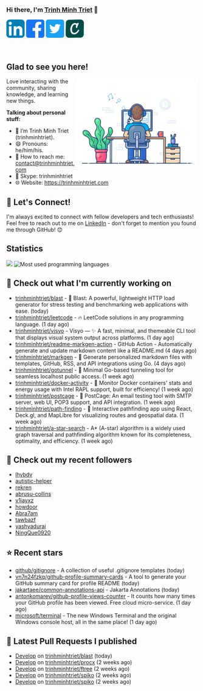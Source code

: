 ### Hi there, I'm <a href="https://trinhminhtriet.com" target="_blank" title="Trinh Minh Triet">Trinh Minh Triet</a> 👋

[![trinhminhtriet's LinkedIn Profile](images/linkedin.png)](https://linkedin.com/in/triet-trinh)
[![trinhminhtriet's Facebook Profile](images/facebook.png)](https://www.facebook.com/trinhminhtriet)
[![trinhminhtriet's X Profile](images/twitter.png)](https://x.com/trinhminhtriet)
[![trinhminhtriet's Credly Profile](images/credly.png)](https://www.credly.com/users/trinhminhtriet)

</br>

## Glad to see you here!

<img align="right" alt="Trinh Minh Triet" src="images/coding.gif" width="320px" />

Love interacting with the community, sharing knowledge, and learning new things.

**Talking about personal stuff:**

- 👨 I’m Trinh Minh Triet (trinhminhtriet).
- 😄 Pronouns: he/him/his.
- 📧 How to reach me: contact@trinhminhtriet.com
- 💬 Skype: trinhminhtriet
- 🌐 Website: https://trinhminhtriet.com

## 🤝 Let's Connect! 

I'm always excited to connect with fellow developers and tech enthusiasts! 
Feel free to reach out to me on [LinkedIn](https://linkedin.com/in/triet-trinh) - don't forget to mention you found me through GitHub! 😊

## Statistics

<img src="https://github-profile-summary-cards.vercel.app/api/cards/profile-details?username=trinhminhtriet&theme=github_dark" />
<img src="https://github-readme-stats.vercel.app/api/top-langs/?username=trinhminhtriet&theme=default&show_icons=true&hide_border=true&layout=compact" alt="Most used programming languages" />

## 👷 Check out what I'm currently working on

- [trinhminhtriet/blast](https://github.com/trinhminhtriet/blast) - 🚀 Blast: A powerful, lightweight HTTP load generator for stress testing and benchmarking web applications with ease. (today)
- [trinhminhtriet/leetcode](https://github.com/trinhminhtriet/leetcode) - 🔥 LeetCode solutions in any programming language. (1 day ago)
- [trinhminhtriet/visyo](https://github.com/trinhminhtriet/visyo) - Visyo — ✨ A fast, minimal, and themeable CLI tool that displays visual system output across platforms. (1 day ago)
- [trinhminhtriet/readme-markgen-action](https://github.com/trinhminhtriet/readme-markgen-action) - GitHub Action - Automatically generate and update markdown content like a README.md (4 days ago)
- [trinhminhtriet/markgen](https://github.com/trinhminhtriet/markgen) - 📜 Generate personalized markdown files with templates, GitHub, RSS, and API integrations using Go. (4 days ago)
- [trinhminhtriet/gotunnel](https://github.com/trinhminhtriet/gotunnel) - 🚀 Minimal Go-based tunneling tool for seamless localhost public access. (1 week ago)
- [trinhminhtriet/docker-activity](https://github.com/trinhminhtriet/docker-activity) - 🚀 Monitor Docker containers' stats and energy usage with Intel RAPL support, built for efficiency! (1 week ago)
- [trinhminhtriet/postcage](https://github.com/trinhminhtriet/postcage) - 📧 PostCage: An email testing tool with SMTP server, web UI, POP3 support, and API integration. (1 week ago)
- [trinhminhtriet/path-finding](https://github.com/trinhminhtriet/path-finding) - 🚀 Interactive pathfinding app using React, Deck.gl, and MapLibre for visualizing routes and geospatial data. (1 week ago)
- [trinhminhtriet/a-star-search](https://github.com/trinhminhtriet/a-star-search) - A* (A-star) algorithm is a widely used graph traversal and pathfinding algorithm known for its completeness, optimality, and efficiency. (1 week ago)

## 👯 Check out my recent followers

- [lhybdv](https://github.com/lhybdv)
- [autistic-helper](https://github.com/autistic-helper)
- [rekren](https://github.com/rekren)
- [abrusu-collins](https://github.com/abrusu-collins)
- [v1jayxz](https://github.com/v1jayxz)
- [howdoor](https://github.com/howdoor)
- [Abra7am](https://github.com/Abra7am)
- [tawbazf](https://github.com/tawbazf)
- [yashyadurai](https://github.com/yashyadurai)
- [NingQue0920](https://github.com/NingQue0920)

## ⭐ Recent stars

- [github/gitignore](https://github.com/github/gitignore) - A collection of useful .gitignore templates (today)
- [vn7n24fzkq/github-profile-summary-cards](https://github.com/vn7n24fzkq/github-profile-summary-cards) - A tool to generate your GitHub summary card for profile README (today)
- [jakartaee/common-annotations-api](https://github.com/jakartaee/common-annotations-api) - Jakarta Annotations (today)
- [antonkomarev/github-profile-views-counter](https://github.com/antonkomarev/github-profile-views-counter) - It counts how many times your GitHub profile has been viewed. Free cloud micro-service. (1 day ago)
- [microsoft/terminal](https://github.com/microsoft/terminal) - The new Windows Terminal and the original Windows console host, all in the same place! (1 day ago)

## 🔨 Latest Pull Requests I published

- [Develop](https://github.com/trinhminhtriet/blast/pull/13) on [trinhminhtriet/blast](https://github.com/trinhminhtriet/blast) (today)
- [Develop](https://github.com/trinhminhtriet/procx/pull/24) on [trinhminhtriet/procx](https://github.com/trinhminhtriet/procx) (2 weeks ago)
- [Develop](https://github.com/trinhminhtriet/ftree/pull/8) on [trinhminhtriet/ftree](https://github.com/trinhminhtriet/ftree) (2 weeks ago)
- [Develop](https://github.com/trinhminhtriet/spiko/pull/13) on [trinhminhtriet/spiko](https://github.com/trinhminhtriet/spiko) (2 weeks ago)
- [Develop](https://github.com/trinhminhtriet/spiko/pull/12) on [trinhminhtriet/spiko](https://github.com/trinhminhtriet/spiko) (2 weeks ago)